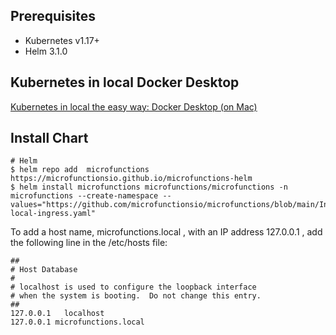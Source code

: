 
## Prerequisites

- Kubernetes v1.17+
- Helm 3.1.0
## Kubernetes in local  Docker Desktop
[Kubernetes in local the easy way: Docker Desktop (on Mac)](https://medium.com/backbase/kubernetes-in-local-the-easy-way-f8ef2b98be68)



## Install Chart

```console
# Helm
$ helm repo add  microfunctions https://microfunctionsio.github.io/microfunctions-helm
$ helm install microfunctions microfunctions/microfunctions -n microfunctions --create-namespace --values="https://github.com/microfunctionsio/microfunctions/blob/main/Install/values-local-ingress.yaml" 
```
To add a host name, microfunctions.local , with an IP address 127.0.0.1 , add the following line in the /etc/hosts file:

```console
##
# Host Database
#
# localhost is used to configure the loopback interface
# when the system is booting.  Do not change this entry.
##
127.0.0.1	localhost
127.0.0.1 microfunctions.local
```




